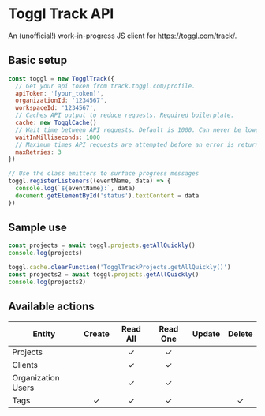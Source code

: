 # Toggl Track API

An (unofficial!) work-in-progress JS client for https://toggl.com/track/.

## Basic setup

```js
const toggl = new TogglTrack({
  // Get your api token from track.toggl.com/profile.
  apiToken: '[your_token]',
  organizationId: '1234567',
  workspaceId: '1234567',
  // Caches API output to reduce requests. Required boilerplate.
  cache: new TogglCache()
  // Wait time between API requests. Default is 1000. Can never be lower than 1000.
  waitInMilliseconds: 1000
  // Maximum times API requests are attempted before an error is returned. Default is 3. Can never be lower than 1.
  maxRetries: 3
})

// Use the class emitters to surface progress messages
toggl.registerListeners((eventName, data) => {
  console.log(`${eventName}:`, data)
  document.getElementById('status').textContent = data
})
```

## Sample use

```js
const projects = await toggl.projects.getAllQuickly()
console.log(projects)

toggl.cache.clearFunction('TogglTrackProjects.getAllQuickly()')
const projects2 = await toggl.projects.getAllQuickly()
console.log(projects2)
```

## Available actions

| Entity             | Create | Read All | Read One | Update | Delete |
| ------------------ | :----: | :------: | :------: | :----: | :----: |
| Projects           |        |    ✓     |    ✓     |        |        |
| Clients            |        |    ✓     |    ✓     |        |        |
| Organization Users |        |    ✓     |    ✓     |        |        |
| Tags               |   ✓    |    ✓     |    ✓     |        |   ✓    |
